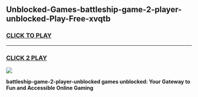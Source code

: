 
## Unblocked-Games-battleship-game-2-player-unblocked-Play-Free-xvqtb
<h3>
<a href="https://premium76.site?title=battleship-game-2-player-unblocked&ref=23A">CLICK TO PLAY</a></h3>
<hr>

<h3>
<a href="https://premium76.site?title=battleship-game-2-player-unblocked&ref=23A">CLICK 2 PLAY</a>
  
</h3>

<a href="https://premium76.site?title=battleship-game-2-player-unblocked&ref=23A"><img src="https://clearcache.store/games.png"></a>


**battleship-game-2-player-unblocked games unblocked: Your Gateway to Fun and Accessible Online Gaming**
